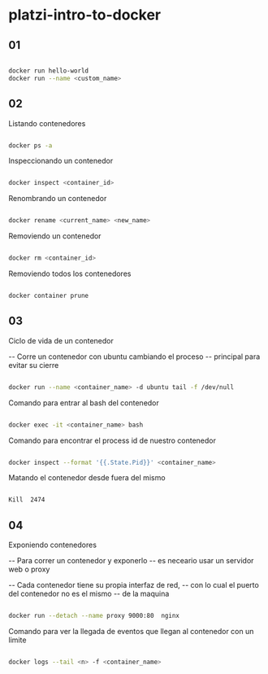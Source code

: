 # platzi-intro-to-docker

## 01

```sh

docker run hello-world
docker run --name <custom_name>

```

## 02

Listando contenedores

```sh

docker ps -a

```

Inspeccionando un contenedor

```sh

docker inspect <container_id>

```

Renombrando un contenedor

```sh

docker rename <current_name> <new_name>

```

Removiendo un contenedor

```sh

docker rm <container_id>

```

Removiendo todos los contenedores

```sh

docker container prune

```

## 03

Ciclo de vida de un contenedor

-- Corre un contenedor con ubuntu cambiando el proceso
-- principal para evitar su cierre

```sh

docker run --name <container_name> -d ubuntu tail -f /dev/null 

```

Comando para entrar al bash del contenedor

```sh

docker exec -it <container_name> bash

```

Comando para encontrar el process id de nuestro contenedor

```sh

docker inspect --format '{{.State.Pid}}' <container_name>


```

Matando el contenedor desde fuera del mismo

```sh

Kill  2474


```

## 04

Exponiendo contenedores

-- Para correr un contenedor y exponerlo 
-- es neceario usar un servidor web o proxy

-- Cada contenedor tiene su propia interfaz de red,
-- con lo cual el puerto del contenedor no es el mismo
-- de la maquina

```sh

docker run --detach --name proxy 9000:80  nginx

```

Comando para ver la llegada de eventos que llegan al contenedor
con un limite

```sh

docker logs --tail <n> -f <container_name>

```
